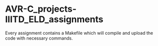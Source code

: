 # AVR-C_projects-IIITD_ELD_assignments

Every assignment contains a Makefile which will compile and upload the code with necessary commands.
